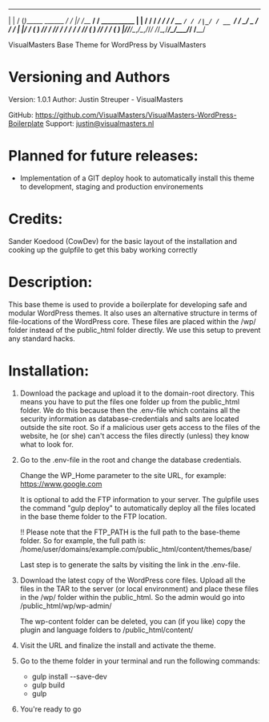  _    ___                  ____  ___           __                
| |  / (_)______  ______ _/ /  |/  /___ ______/ /____  __________
| | / / / ___/ / / / __ `/ / /|_/ / __ `/ ___/ __/ _ \/ ___/ ___/
| |/ / (__  ) /_/ / /_/ / / /  / / /_/ (__  ) /_/  __/ /  (__  ) 
|___/_/____/\__,_/\__,_/_/_/  /_/\__,_/____/\__/\___/_/  /____/  
                                                                 
                                                                 
VisualMasters Base Theme for WordPress
by VisualMasters



Versioning and Authors
==================================================================
Version: 	1.0.1
Author:		Justin Streuper - VisualMasters

GitHub:		https://github.com/VisualMasters/VisualMasters-WordPress-Boilerplate
Support:	justin@visualmasters.nl



Planned for future releases:
==================================================================
-	Implementation of a GIT deploy hook to automatically install this
	theme to development, staging and production environements



Credits:
==================================================================	
Sander Koedood (CowDev) for the basic layout of the installation 
and cooking up the gulpfile to get this baby working correctly



Description:
==================================================================
This base theme is used to provide a boilerplate for developing
safe and modular WordPress themes. It also uses an alternative
structure in terms of file-locations of the WordPress core. 
These files are placed within the /wp/ folder instead of the 
public_html folder directly. We use this setup to prevent any
standard hacks. 



Installation:
==================================================================
1. 	Download the package and upload it to the domain-root 
	directory. This means you have to put the files one folder
	up from the public_html folder. We do this because then the 
	.env-file which contains all the security information as 
	database-credentials and salts are located outside the site 
	root. So if a malicious user gets access to the files of the
	website, he (or she) can't access the files directly (unless)
	they know what to look for. 
	
2.	Go to the .env-file in the root and change the database
	credentials. 
	
	Change the WP_Home parameter to the site URL, for example:
	https://www.google.com
	
	It is optional to add the FTP information to your server. 
	The gulpfile uses the command "gulp deploy" to automatically
	deploy all the files located in the base theme folder to the
	FTP location. 
	
	!! Please note that the FTP_PATH is the full path to the 
	   base-theme folder. So for example, the full path is:
	   /home/user/domains/example.com/public_html/content/themes/base/
	
	Last step is to generate the salts by visiting the link 
	in the .env-file. 

3.	Download the latest copy of the WordPress core files. Upload
	all the files in the TAR to the server (or local environment)
	and place these files in the /wp/ folder within the public_html. 
	So the admin would go into /public_html/wp/wp-admin/
	
	The wp-content folder can be deleted, you can (if you like) copy
	the plugin and language folders to /public_html/content/ 

4.	Visit the URL and finalize the install and activate the theme. 

5.	Go to the theme folder in your terminal and run the following 
	commands:
	- gulp install --save-dev
	- gulp build
	- gulp

6.	You're ready to go 


